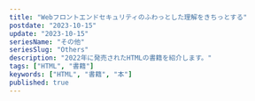 ```yaml
---
title: "Webフロントエンドセキュリティのふわっとした理解をきちっとする"
postdate: "2023-10-15"
update: "2023-10-15"
seriesName: "その他"
seriesSlug: "Others"
description: "2022年に発売されたHTMLの書籍を紹介します。"
tags: ["HTML", "書籍"]
keywords: ["HTML", "書籍", "本"]
published: true
---
```


